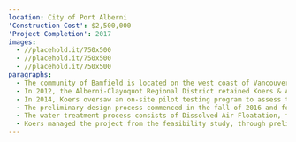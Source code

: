 ```yaml
---
location: City of Port Alberni
'Construction Cost': $2,500,000
'Project Completion': 2017
images:
  - //placehold.it/750x500
  - //placehold.it/750x500
  - //placehold.it/750x500
paragraphs:
  - The community of Bamfield is located on the west coast of Vancouver Island at the southern entrance to Barkley Sound and to the north of picturesque Pachena Bay;  the north entrance to the world renowned West Coast Trail.  The community water system was constructed in 1980 with Sugwaw Lake, located approximately 3 kms to the northeast, as the source and services the approximately 190 permanent residences, businesses and tourists.
  - In 2012, the Alberni-Clayoquot Regional District retained Koers & Associates to undertake a Water System Study, which included a review of water treatment options to meet the Vancouver Island Health Authority’s Drinking Water Treatment Objectives (Microbiological) for Surface Water Supplies in BC.
  - In 2014, Koers oversaw an on-site pilot testing program to assess the ability of Dissolved Air Floatation (DAF) to treat the water and meet the 4-3-2-1 treatment requirements and quantify the volume and make-up of the waste stream by-product.
  - The preliminary design process commenced in the fall of 2016 and followed by detailed design commencing in the spring of 2017.  Due to the long lead time required for the manufacturing of DAF equipment, it was pre-purchased by the Alberni-Clayoqout Regional District.  Construction commenced in November 2017 and followed by commissioning in June 2018.
  - The water treatment process consists of Dissolved Air Floatation, followed by Rapid Gravity Media Filtration, and disinfection by UV and chlorine (sodium hypochlorite).  The plant has a rated treatment capacity ranging from 310 m3/day to 625 m3/day.
  - Koers managed the project from the feasibility study, through preliminary design, water treatment equipment pilot testing, detailed design obtaining regulatory approvals (Island Health and Ministry of Transportation & Infrastructure), tendering, construction, and commissioning.  Koers was the lead consultant co-ordinating the activities of the specialist sub-consultants (structural, electrical, and geotechnical) and pilot testing equipment suppliers/operators.
---
```

